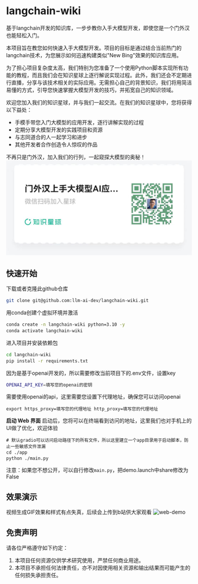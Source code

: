# langchain-wiki
基于langchain开发的知识库，一步步教你入手大模型开发，即使您是一个门外汉也能轻松入门。

本项目旨在教您如何快速入手大模型开发。项目的目标是通过结合当前热门的langchain技术，为您展示如何迅速构建类似"New Bing"效果的知识库应用。

为了担心项目复杂度太高，我们特别为您准备了一个使用Python脚本实现所有功能的教程，而且我们会在知识星球上逐行解说实现过程。此外，我们还会不定期进行直播，分享与该技术相关的实际应用。无需担心自己的背景知识，我们将用简洁易懂的方式，引导您快速掌握大模型开发的技巧，并拓宽自己的知识领域。

欢迎您加入我们的知识星球，并与我们一起交流。在我们的知识星球中，您将获得以下益处：
* 手模手带您入门大模型的应用开发，逐行讲解实现的过程
* 定期分享大模型开发的实践项目和资源
* 与志同道合的人一起学习和进步
* 其他开发者合作创造令人惊叹的作品

不再只是门外汉，加入我们的行列，一起窥探大模型的奥秘！
![xingqiu](resources/xingqiu.jpg)

## 快速开始

下载或者克隆此github仓库
```bash
git clone git@github.com:llm-ai-dev/langchain-wiki.git
```

用conda创建个虚拟环境并激活
```bash
conda create -n langchain-wiki python=3.10 -y
conda activate langchain-wiki
```

进入项目并安装依赖包
```bash
cd langchain-wiki
pip install -r requirements.txt  
```

因为是基于openai开发的，所以需要修改当前项目下的.env文件，设置key
```bash
OPENAI_API_KEY=填写您的openai的密钥
```

需要使用openai的api，这里需要您设置下代理地址，确保您可以访问openai
```
export https_proxy=填写您的代理地址 http_proxy=填写您的代理地址
```

**启动 Web 界面**
启动后，您将可以在终端看到访问的地址，这里我们也对手机上的UI做了优化，欢迎体验
```
# 默认gradio可以访问启动路径下的所有文件，所以这里建立一个app目录用于启动脚本，防止一些敏感文件泄漏
cd ./app
python ./main.py
```
注意：如果您不想公开，可以自行修改`main.py`，把demo.launch中share修改为False
## 效果演示
视频生成GIF效果和样式有点失真，后续会上传到b站供大家观看
![web-demo](resources/web-demo.gif)

## 免责声明
请各位严格遵守如下约定：
1. 本项目任何资源仅供学术研究使用，严禁任何商业用途。
2. 本项目不承担任何法律责任，亦不对因使用相关资源和输出结果而可能产生的任何损失承担责任。
